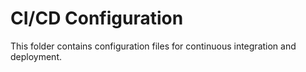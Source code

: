 # CI/CD Configuration
This folder contains configuration files for continuous integration and deployment.
